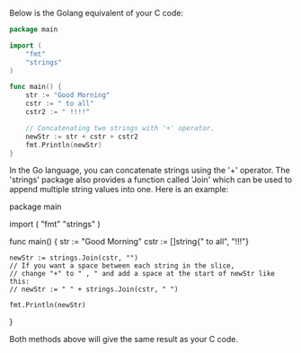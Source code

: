  Below is the Golang equivalent of your C code:

```Go
package main

import (
	"fmt"
	"strings"
)

func main() {
	str := "Good Morning"
	cstr := " to all"
	cstr2 := " !!!!"

	// Concatenating two strings with '+' operator.
	newStr := str + cstr + cstr2
	fmt.Println(newStr)
}
```
In the Go language, you can concatenate strings using the '+' operator. The 'strings' package also provides a function called 'Join' which can be used to append multiple string values into one. Here is an example:

package main

import (
	"fmt"
	"strings"
)

func main() {
    str := "Good Morning"
    cstr := []string{" to all", "!!!"}
    
	newStr := strings.Join(cstr, "")
	// If you want a space between each string in the slice, 
	// change "+" to " , " and add a space at the start of newStr like this:
    // newStr := " " + strings.Join(cstr, " ")
    
	fmt.Println(newStr)
}


Both methods above will give the same result as your C code.
